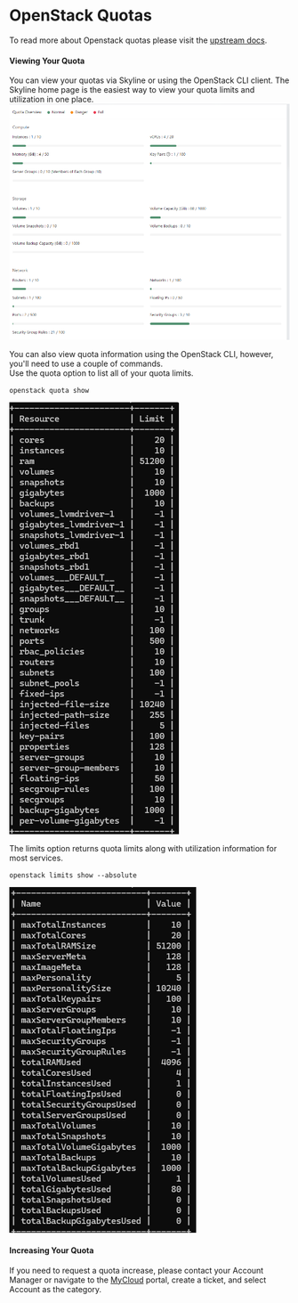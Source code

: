 # OpenStack Quotas

To read more about Openstack quotas please visit the [upstream docs](https://docs.openstack.org/nova/rocky/admin/quotas.html).

#### Viewing Your Quota

You can view your quotas via Skyline or using the OpenStack CLI client.  The Skyline home page is the easiest way to view your quota limits and utilization in one place.
![SkylineHome](./assets/images/SkylineHomeQuota.png)

You can also view quota information using the OpenStack CLI, however, you'll need to use a couple of commands.<BR>
Use the quota option to list all of your quota limits.

```shell
openstack quota show
```

![quota show](./assets/images/quota_show.png)

The limits option returns quota limits along with utilization information for most services.

```shell
openstack limits show --absolute
```

![limits show](./assets/images/limits_show.png)

#### Increasing Your Quota

If you need to request a quota increase, please contact your Account Manager or navigate to the [MyCloud](https://mycloud.rackspace.com) portal, create a ticket, and select Account as the category.
